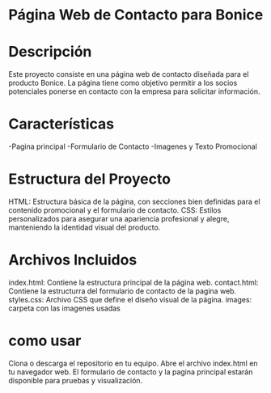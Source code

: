 # Página Web de Contacto para Bonice

# Descripción
Este proyecto consiste en una página web de contacto diseñada para el producto Bonice. La página tiene como objetivo permitir a los socios potenciales ponerse en contacto con la empresa para solicitar información.

# Características

-Pagina principal
-Formulario de Contacto
-Imagenes y Texto Promocional


# Estructura del Proyecto
HTML: Estructura básica de la página, con secciones bien definidas para el contenido promocional y el formulario de contacto.
CSS: Estilos personalizados para asegurar una apariencia profesional y alegre, manteniendo la identidad visual del producto.

# Archivos Incluidos
index.html: Contiene la estructura principal de la página web.
contact.html: Contiene la estructurra del formulario de contacto de la pagina web.
styles.css: Archivo CSS que define el diseño visual de la página.
images: carpeta con las imagenes usadas

# como usar
Clona o descarga el repositorio en tu equipo.
Abre el archivo index.html en tu navegador web.
El formulario de contacto y la pagina principal estarán disponible para pruebas y visualización.
